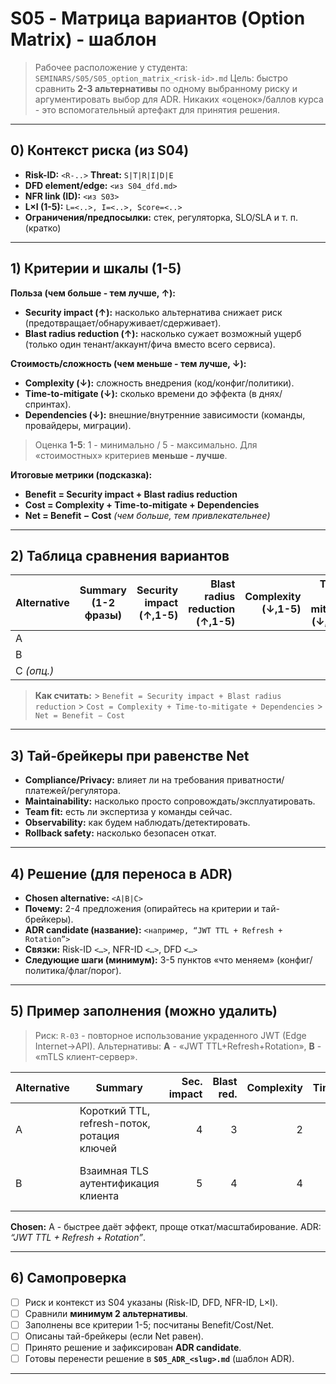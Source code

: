 # S05 - Матрица вариантов (Option Matrix) - шаблон

> Рабочее расположение у студента: `SEMINARS/S05/S05_option_matrix_<risk-id>.md`
> Цель: быстро сравнить **2-3 альтернативы** по одному выбранному риску и аргументировать выбор для ADR.
> Никаких «оценок»/баллов курса - это вспомогательный артефакт для принятия решения.

---

## 0) Контекст риска (из S04)

- **Risk-ID:** `<R-..>` **Threat:** `S|T|R|I|D|E`
- **DFD element/edge:** `<из S04_dfd.md>`
- **NFR link (ID):** `<из S03>`
- **L×I (1-5):** `L=<..>, I=<..>, Score=<..>`
- **Ограничения/предпосылки:** стек, регуляторка, SLO/SLA и т. п. (кратко)

---

## 1) Критерии и шкалы (1-5)

**Польза (чем больше - тем лучше, ↑):**

- **Security impact (↑):** насколько альтернатива снижает риск (предотвращает/обнаруживает/сдерживает).
- **Blast radius reduction (↑):** насколько сужает возможный ущерб (только один тенант/аккаунт/фича вместо всего сервиса).

**Стоимость/сложность (чем меньше - тем лучше, ↓):**

- **Complexity (↓):** сложность внедрения (код/конфиг/политики).
- **Time-to-mitigate (↓):** сколько времени до эффекта (в днях/спринтах).
- **Dependencies (↓):** внешние/внутренние зависимости (команды, провайдеры, миграции).

> Оценка **1-5**: 1 - минимально / 5 - максимально. Для «стоимостных» критериев **меньше - лучше**.

**Итоговые метрики (подсказка):**

- **Benefit = Security impact + Blast radius reduction**
- **Cost = Complexity + Time-to-mitigate + Dependencies**
- **Net = Benefit − Cost** _(чем больше, тем привлекательнее)_

---

## 2) Таблица сравнения вариантов

| Alternative | Summary (1-2 фразы) | Security impact (↑,1-5) | Blast radius reduction (↑,1-5) | Complexity (↓,1-5) | Time-to-mitigate (↓,1-5) | Dependencies (↓,1-5) | **Benefit** | **Cost** | **Net** | Notes |
| ----------- | ------------------- | ----------------------: | -----------------------------: | -----------------: | -----------------------: | -------------------: | ----------: | -------: | ------: | ----- |
| A           |                     |                         |                                |                    |                          |                      |             |          |         |       |
| B           |                     |                         |                                |                    |                          |                      |             |          |         |       |
| C _(опц.)_  |                     |                         |                                |                    |                          |                      |             |          |         |       |

> **Как считать:** > `Benefit = Security impact + Blast radius reduction` > `Cost = Complexity + Time-to-mitigate + Dependencies` > `Net = Benefit − Cost`

---

## 3) Тай-брейкеры при равенстве Net

- **Compliance/Privacy:** влияет ли на требования приватности/платежей/регулятора.
- **Maintainability:** насколько просто сопровождать/эксплуатировать.
- **Team fit:** есть ли экспертиза у команды сейчас.
- **Observability:** как будем наблюдать/детектировать.
- **Rollback safety:** насколько безопасен откат.

---

## 4) Решение (для переноса в ADR)

- **Chosen alternative:** `<A|B|C>`
- **Почему:** 2-4 предложения (опирайтесь на критерии и тай-брейкеры).
- **ADR candidate (название):** `<например, “JWT TTL + Refresh + Rotation”>`
- **Связки:** Risk-ID `<…>`, NFR-ID `<…>`, DFD `<…>`
- **Следующие шаги (минимум):** 3-5 пунктов «что меняем» (конфиг/политика/флаг/порог).

---

## 5) Пример заполнения (можно удалить)

> Риск: `R-03` - повторное использование украденного JWT (Edge Internet→API).
> Альтернативы: **A** - «JWT TTL+Refresh+Rotation», **B** - «mTLS клиент-сервер».

| Alternative | Summary                                     | Sec. impact | Blast red. | Complexity | Time | Deps | **Benefit** | **Cost** | **Net** | Notes                                   |
| ----------- | ------------------------------------------- | ----------: | ---------: | ---------: | ---: | ---: | ----------: | -------: | ------: | --------------------------------------- |
| A           | Короткий TTL, refresh-поток, ротация ключей |           4 |          3 |          2 |    2 |    2 |       **7** |    **6** |  **+1** | Быстро, почти без внешних зависимостей  |
| B           | Взаимная TLS аутентификация клиента         |           5 |          4 |          4 |    4 |    5 |       **9** |   **13** |  **−4** | Сложно и долго, зависит от PKI/клиентов |

**Chosen:** A - быстрее даёт эффект, проще откат/масштабирование. ADR: _“JWT TTL + Refresh + Rotation”_.

---

## 6) Самопроверка

- [ ] Риск и контекст из S04 указаны (Risk-ID, DFD, NFR-ID, L×I).
- [ ] Сравнили **минимум 2 альтернативы**.
- [ ] Заполнены все критерии 1-5; посчитаны Benefit/Cost/Net.
- [ ] Описаны тай-брейкеры (если Net равен).
- [ ] Принято решение и зафиксирован **ADR candidate**.
- [ ] Готовы перенести решение в **`S05_ADR_<slug>.md`** (шаблон ADR).

---
